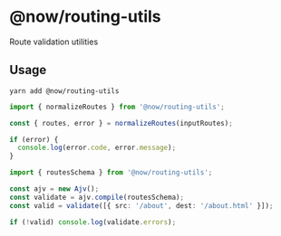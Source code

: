 # @now/routing-utils

Route validation utilities

## Usage

`yarn add @now/routing-utils`

```ts
import { normalizeRoutes } from '@now/routing-utils';

const { routes, error } = normalizeRoutes(inputRoutes);

if (error) {
  console.log(error.code, error.message);
}
```

```ts
import { routesSchema } from '@now/routing-utils';

const ajv = new Ajv();
const validate = ajv.compile(routesSchema);
const valid = validate([{ src: '/about', dest: '/about.html' }]);

if (!valid) console.log(validate.errors);
```

